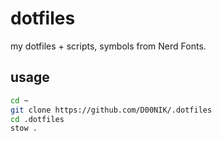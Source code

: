 # dotfiles

my dotfiles + scripts, symbols from Nerd Fonts.

## usage
```sh
cd ~
git clone https://github.com/D00NIK/.dotfiles
cd .dotfiles
stow .
```
